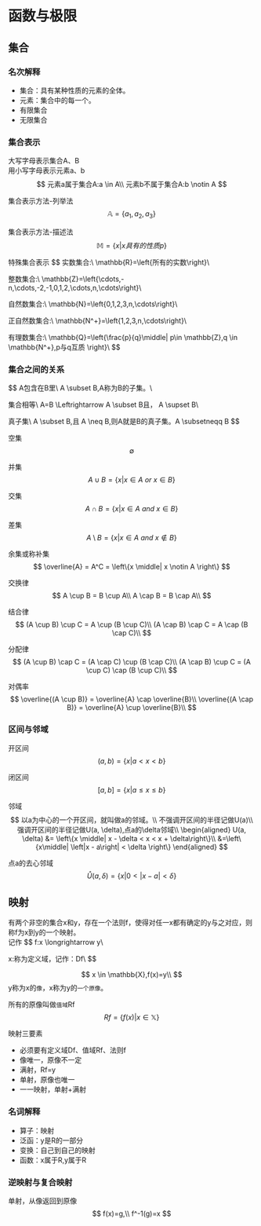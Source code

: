 # 函数与极限


## 集合

### 名次解释
- 集合：具有某种性质的元素的全体。
- 元素：集合中的每一个。
- 有限集合
- 无限集合

### 集合表示
大写字母表示集合A、B  
用小写字母表示元素a、b  
$$
  元素a属于集合A:a \in A\\
  元素b不属于集合A:b \notin A
$$

  集合表示方法-列举法
$$
  \mathbb{A}=\left\{a_1,a_2,a_3\right\}
$$

集合表示方法-描述法
$$
  \mathbb{M}=\left\{x \middle| x具有的性质p\right\}
$$

特殊集合表示
$$
  实数集合:\\
  \mathbb{R}=\left\{所有的实数\right\}\\

  整数集合:\\
  \mathbb{Z}=\left\{\cdots,-n,\cdots,-2,-1,0,1,2,\cdots,n,\cdots\right\}\\

  自然数集合:\\
  \mathbb{N}=\left\{0,1,2,3,n,\cdots\right\}\\

  正自然数集合:\\
  \mathbb{N^+}=\left\{1,2,3,n,\cdots\right\}\\

  有理数集合:\\
  \mathbb{Q}=\left\{\frac{p}{q}\middle| p\in \mathbb{Z},q \in \mathbb{N^+},p与q互质 \right\}\\
$$

### 集合之间的关系
$$
  A包含在B里\\
  A \subset B,A称为B的子集。\\

  集合相等\\
  A=B \Leftrightarrow A \subset B且， A \supset B\\

  真子集\\
  A \subset B,且 A \neq B,则A就是B的真子集。A \subsetneqq B
$$

空集
$$
  \emptyset
$$

并集
$$
  A \cup B = \left\{x \middle| x \in A\ or\ x \in B \right\}
$$

交集
$$
  A \cap B = \left\{x \middle| x \in A\ and\ x \in B \right\}
$$

差集
$$
  A \setminus B = \left\{x \middle| x \in A\ and\ x \notin B \right\}
$$

余集或称补集
$$
  \overline{A} = A^C = \left\{x \middle| x \notin A \right\}
$$

交换律
$$
A \cup B = B \cup A\\
A \cap B = B \cap A\\
$$

结合律
$$
(A \cup B) \cup C = A \cup (B \cup C)\\
(A \cap B) \cap C = A \cap (B \cap C)\\
$$

分配律
$$
(A \cup B) \cap C = (A \cap C) \cup (B \cap C)\\
(A \cap B) \cup C = (A \cup C) \cap (B \cup C)\\
$$

对偶率
$$
  \overline{(A \cup B)} = \overline{A} \cap \overline{B}\\
  \overline{(A \cap B)} = \overline{A} \cup \overline{B}\\
$$

### 区间与邻域
开区间
$$
  (a,b)=\left\{x \middle| a < x < b\right\}
$$

闭区间
$$
  [a,b]=\left\{x \middle| a \leq x \leq b\right\}
$$

邻域
$$
  以a为中心的一个开区间，就叫做a的邻域。\\
  不强调开区间的半径记做U(a)\\
  强调开区间的半径记做U(a, \delta),点a的\delta邻域\\
  \begin{aligned}
  U(a, \delta) &= \left\{x \middle| x - \delta < x < x + \delta\right\}\\
  &=\left\{x\middle| \left|x - a\right| < \delta \right\}  
  \end{aligned}
$$

点a的去心邻域
$$
\mathring{U}(a, \delta)=\left\{x \middle| 0 < \left|x - a \right| < \delta \right\}
$$

## 映射

有两个非空的集合x和y，存在一个法则f，使得对任一x都有确定的y与之对应，则称f为x到y的一个映射。  
记作
$$
  f:x \longrightarrow y\\

  x:称为定义域，记作：Df\\
$$

$$
x \in \mathbb{X},f(x)=y\\
$$
y称为x的`像`，x称为y的`一个原像`。  

所有的原像叫做`值域`Rf
$$
Rf = \left\{ f(x) \middle| x \in \mathbb{X} \right\}
$$

映射三要素
- 必须要有定义域Df、值域Rf、法则f
- 像唯一，原像不一定
- 满射，Rf=y
- 单射，原像也唯一
- 一一映射，单射+满射  

### 名词解释
- 算子：映射
- 泛函：y是R的一部分
- 变换：自己到自己的映射
- 函数：x属于R,y属于R

### 逆映射与复合映射
单射，从像返回到原像
$$
  f(x)=g,\\
  f^-1(g)=x
$$



